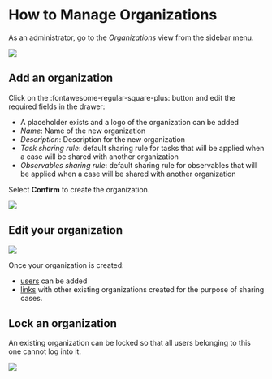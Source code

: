 # How to Manage Organizations

As an administrator, go to the *Organizations* view from the sidebar menu.

![](../images/administration-guides/organisations-1.png)

## Add an organization

Click on the :fontawesome-regular-square-plus: button and edit the required fields in the drawer: 

* A placeholder exists and a logo of the organization can be added
* *Name*: Name of the new organization 
* *Description*: Description for the new organization
* *Task sharing rule*: default sharing rule for tasks that will be applied when a case will be shared with another organization
* *Observables sharing rule*: default sharing rule for observables that will be applied when a case will be shared with another organization

Select **Confirm** to create the organization. 

![](../images/administration-guides/organisations-2.png)

## Edit your organization

![](../images/administration-guides/organisations-3.png)

Once your organization is created:

* [users](./accounts.md) can be added
* [links](./organisation-links.md) with other existing organizations created for the purpose of sharing cases.

## Lock an organization
An existing organization can be locked so that all users belonging to this one cannot log into it.

![](../images/administration-guides/organisations-4.png)